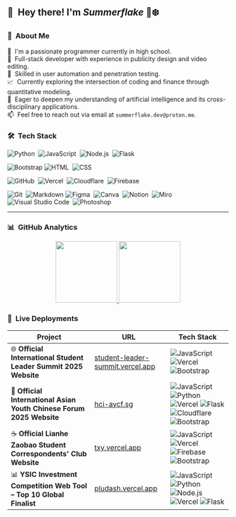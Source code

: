 <!-- ![Summerflake banner](https://.) -->

## 👋 &nbsp;Hey there! I'm *Summerflake* 🔆❄️


### 💼 &nbsp;About Me

🚀 &nbsp;I'm a passionate programmer currently in high school.  
🎨 &nbsp;Full-stack developer with experience in publicity design and video editing.  
🔐 &nbsp;Skilled in user automation and penetration testing.  
📈 &nbsp;Currently exploring the intersection of coding and finance through quantitative modeling.  
🤖 &nbsp;Eager to deepen my understanding of artificial intelligence and its cross-disciplinary applications.  
📫 &nbsp;Feel free to reach out via email at `summerflake.dev@proton.me`.

### 🛠 &nbsp;Tech Stack

![Python](https://img.shields.io/badge/-Python-05122A?style=flat&logo=python)&nbsp;
![JavaScript](https://img.shields.io/badge/-JavaScript-05122A?style=flat&logo=javascript)&nbsp;
![Node.js](https://img.shields.io/badge/-Node.js-05122A?style=flat&logo=node.js)&nbsp;
![Flask](https://img.shields.io/badge/-Flask-05122A?style=flat&logo=flask)&nbsp;<br>

![Bootstrap](https://img.shields.io/badge/-Bootstrap-05122A?style=flat&logo=bootstrap&logoColor=563D7C)
![HTML](https://img.shields.io/badge/-HTML-05122A?style=flat&logo=HTML5)&nbsp;
![CSS](https://img.shields.io/badge/-CSS-05122A?style=flat&logo=CSS3&logoColor=1572B6)&nbsp;<br>

![GitHub](https://img.shields.io/badge/-GitHub-05122A?style=flat&logo=github)&nbsp;
![Vercel](https://img.shields.io/badge/-Vercel-05122A?style=flat&logo=vercel)&nbsp;
![Cloudflare](https://img.shields.io/badge/-Cloudflare-05122A?style=flat&logo=cloudflare)&nbsp;
![Firebase](https://img.shields.io/badge/-Firebase-05122A?style=flat&logo=firebase)&nbsp;<br>

![Git](https://img.shields.io/badge/-Git-05122A?style=flat&logo=git)&nbsp;
![Markdown](https://img.shields.io/badge/-Markdown-05122A?style=flat&logo=markdown)
![Figma](https://img.shields.io/badge/-Figma-05122A?style=flat&logo=figma)&nbsp;
![Canva](https://img.shields.io/badge/-Canva-05122A?style=flat&logo=canva)&nbsp;
![Notion](https://img.shields.io/badge/-Notion-05122A?style=flat&logo=notion)&nbsp;
![Miro](https://img.shields.io/badge/-Miro-05122A?style=flat&logo=miro)&nbsp;
![Visual Studio Code](https://img.shields.io/badge/-Visual%20Studio%20Code-05122A?style=flat&logo=visual-studio-code&logoColor=007ACC)&nbsp;
![Photoshop](https://img.shields.io/badge/-Photoshop-05122A?style=flat&logo=adobe-photoshop)&nbsp;

---

### 📊 &nbsp;GitHub Analytics

<p align="center">
  <a href="https://github.com/Summerflake">
    <img height="140em" src="https://github-readme-stats-eight-theta.vercel.app/api?username=Summerflake&show_icons=true&theme=algolia&include_all_commits=true&count_private=true"/>
  </a>
  <a href="https://github.com/Summerflake">
    <img height="140em" src="https://github-readme-stats.vercel.app/api/top-langs/?username=Summerflake&layout=compact&langs_count=8&theme=algolia"/>
  </a>
</p>

### 🚀 &nbsp;Live Deployments

| Project | URL | Tech Stack |
| ------ | --- | ---------- |
| 🌐 **Official International Student Leader Summit 2025 Website** | [student-leader-summit.vercel.app](https://student-leader-summit.vercel.app/) | ![JavaScript](https://img.shields.io/badge/-JavaScript-05122A?style=flat&logo=javascript) ![Vercel](https://img.shields.io/badge/-Vercel-05122A?style=flat&logo=vercel) ![Bootstrap](https://img.shields.io/badge/-Bootstrap-05122A?style=flat&logo=bootstrap&logoColor=563D7C)|
| 📝 **Official International Asian Youth Chinese Forum 2025 Website** | [hci-aycf.sg](https://hci-aycf.sg/) | ![JavaScript](https://img.shields.io/badge/-JavaScript-05122A?style=flat&logo=javascript) ![Python](https://img.shields.io/badge/-Python-05122A?style=flat&logo=python) ![Vercel](https://img.shields.io/badge/-Vercel-05122A?style=flat&logo=vercel) ![Flask](https://img.shields.io/badge/-Flask-05122A?style=flat&logo=flask) ![Cloudflare](https://img.shields.io/badge/-Cloudflare-05122A?style=flat&logo=cloudflare) ![Bootstrap](https://img.shields.io/badge/-Bootstrap-05122A?style=flat&logo=bootstrap&logoColor=563D7C)|
| ☕️ **Official Lianhe Zaobao Student Correspondents' Club Website** | [txy.vercel.app](https://txy.vercel.app/) | ![JavaScript](https://img.shields.io/badge/-JavaScript-05122A?style=flat&logo=javascript) ![Vercel](https://img.shields.io/badge/-Vercel-05122A?style=flat&logo=vercel) ![Firebase](https://img.shields.io/badge/-Firebase-05122A?style=flat&logo=firebase) ![Bootstrap](https://img.shields.io/badge/-Bootstrap-05122A?style=flat&logo=bootstrap&logoColor=563D7C)|
| 📊 **YSIC Investment Competition Web Tool – Top 10 Global Finalist** | [pludash.vercel.app](https://pludash.vercel.app/) | ![JavaScript](https://img.shields.io/badge/-JavaScript-05122A?style=flat&logo=javascript) ![Python](https://img.shields.io/badge/-Python-05122A?style=flat&logo=python) ![Node.js](https://img.shields.io/badge/-Node.js-05122A?style=flat&logo=node.js) ![Vercel](https://img.shields.io/badge/-Vercel-05122A?style=flat&logo=vercel) ![Flask](https://img.shields.io/badge/-Flask-05122A?style=flat&logo=flask) |
